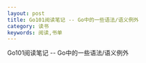 ```yaml
---
layout: post
title: Go101阅读笔记 -- Go中的一些语法/语义例外
category: 读书
keywords: 阅读,书单
---
```


Go101阅读笔记 -- Go中的一些语法/语义例外